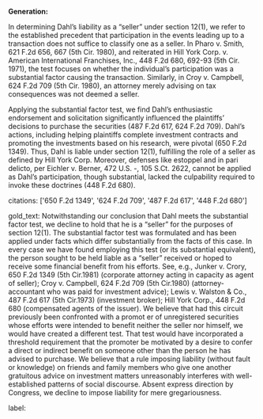 **Generation:**

In determining Dahl’s liability as a “seller” under section 12(1), we refer to the established precedent that participation in the events leading up to a transaction does not suffice to classify one as a seller. In Pharo v. Smith, 621 F.2d 656, 667 (5th Cir. 1980), and reiterated in Hill York Corp. v. American International Franchises, Inc., 448 F.2d 680, 692-93 (5th Cir. 1971), the test focuses on whether the individual’s participation was a substantial factor causing the transaction. Similarly, in Croy v. Campbell, 624 F.2d 709 (5th Cir. 1980), an attorney merely advising on tax consequences was not deemed a seller.

Applying the substantial factor test, we find Dahl’s enthusiastic endorsement and solicitation significantly influenced the plaintiffs’ decisions to purchase the securities (487 F.2d 617, 624 F.2d 709). Dahl’s actions, including helping plaintiffs complete investment contracts and promoting the investments based on his research, were pivotal (650 F.2d 1349). Thus, Dahl is liable under section 12(1), fulfilling the role of a seller as defined by Hill York Corp. Moreover, defenses like estoppel and in pari delicto, per Eichler v. Berner, 472 U.S. -, 105 S.Ct. 2622, cannot be applied as Dahl’s participation, though substantial, lacked the culpability required to invoke these doctrines (448 F.2d 680).

citations: ['650 F.2d 1349', '624 F.2d 709', '487 F.2d 617', '448 F.2d 680']

gold_text: Notwithstanding our conclusion that Dahl meets the substantial factor test, we decline to hold that he is a “seller” for the purposes of section 12(1). The substantial factor test was formulated and has been applied under facts which differ substantially from the facts of this case. In every case we have found employing this test (or its substantial equivalent), the person sought to be held liable as a “seller” received or hoped to receive some financial benefit from his efforts. See, e.g., Junker v. Crory, 650 F.2d 1349 (5th Cir.1981) (corporate attorney acting in capacity as agent of seller); Croy v. Campbell, 624 F.2d 709 (5th Cir.1980) (attorney-accountant who was paid for investment advice); Lewis v. Walston & Co., 487 F.2d 617 (5th Cir.1973) (investment broker); Hill York Corp., 448 F.2d 680 (compensated agents of the issuer). We believe that had this circuit previously been confronted with a promot er of unregistered securities whose efforts were intended to benefit neither the seller nor himself, we would have created a different test. That test would have incorporated a threshold requirement that the promoter be motivated by a desire to confer a direct or indirect benefit on someone other than the person he has advised to purchase. We believe that a rule imposing liability (without fault or knowledge) on friends and family members who give one another gratuitous advice on investment matters unreasonably interferes with well-established patterns of social discourse. Absent express direction by Congress, we decline to impose liability for mere gregariousness.

label: 